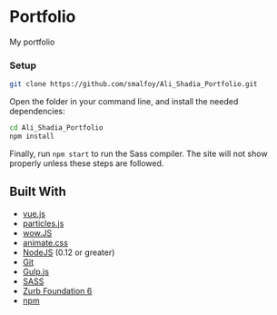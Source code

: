 # Portfolio

My portfolio


### Setup

```bash
git clone https://github.com/smalfoy/Ali_Shadia_Portfolio.git
```

Open the folder in your command line, and install the needed dependencies:

```bash
cd Ali_Shadia_Portfolio
npm install
```

Finally, run `npm start` to run the Sass compiler. The site will not show properly unless these steps are followed.


## Built With

- [vue.js](https://vincentgarreau.com/particles.js/)
- [particles.js](https://vincentgarreau.com/particles.js/)
- [wow.JS](https://mynameismatthieu.com/WOW/)
- [animate.css](https://daneden.github.io/animate.css/)
- [NodeJS](https://nodejs.org/en/) (0.12 or greater)
- [Git](https://git-scm.com/)
- [Gulp.js](https://gulpjs.com/)
- [SASS](https://sass-lang.com/)
- [Zurb Foundation 6](https://foundation.zurb.com/)
- [npm](https://www.npmjs.com/) 
